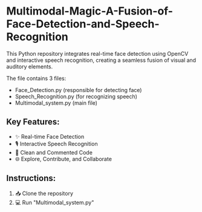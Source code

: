 # Multimodal-Magic-A-Fusion-of-Face-Detection-and-Speech-Recognition

This Python repository integrates real-time face detection using OpenCV and interactive speech recognition, creating a seamless fusion of visual and auditory elements.

The file contains 3 files:
- Face_Detection.py (responsible for detecting face)
- Speech_Recognition.py (for recognizing speech)
- Multimodal_system.py (main file)

## Key Features:
- ✨ Real-time Face Detection
- 🎙️ Interactive Speech Recognition
- 🧹 Clean and Commented Code
- 🌐 Explore, Contribute, and Collaborate

## Instructions:
1. 📥 Clone the repository
2. 💻 Run "Multimodal_system.py"
